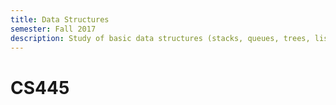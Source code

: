 ```yaml
---
title: Data Structures
semester: Fall 2017
description: Study of basic data structures (stacks, queues, trees, lists, etc.) and implementation.
---
```


# CS445